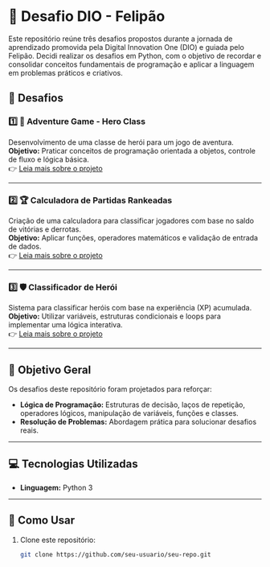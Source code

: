# 🚀 Desafio DIO - Felipão

Este repositório reúne três desafios propostos durante a jornada de aprendizado promovida pela Digital Innovation One (DIO) e guiada pelo Felipão. Decidi realizar os desafios em Python, com o objetivo de recordar e consolidar conceitos fundamentais de programação e aplicar a linguagem em problemas práticos e criativos.

## 📂 Desafios

### 1️⃣ 🏹 **Adventure Game - Hero Class**
Desenvolvimento de uma classe de herói para um jogo de aventura.  
**Objetivo:** Praticar conceitos de programação orientada a objetos, controle de fluxo e lógica básica.  
👉 [Leia mais sobre o projeto](https://github.com/Felipesouzasi/Desafios-DIO/blob/main/Adventure-Game-Hero-Class/README.md)

---

### 2️⃣ 🏆 **Calculadora de Partidas Rankeadas**
Criação de uma calculadora para classificar jogadores com base no saldo de vitórias e derrotas.  
**Objetivo:** Aplicar funções, operadores matemáticos e validação de entrada de dados.  
👉 [Leia mais sobre o projeto](https://github.com/Felipesouzasi/Desafios-DIO/blob/main/Calculadora-Partidas-Rankeadas/README.md)

---

### 3️⃣ 🛡️ **Classificador de Herói**
Sistema para classificar heróis com base na experiência (XP) acumulada.  
**Objetivo:** Utilizar variáveis, estruturas condicionais e loops para implementar uma lógica interativa.  
👉 [Leia mais sobre o projeto](https://github.com/Felipesouzasi/Desafios-DIO/blob/main/Desafio-Classificador-de-nivel-do-heroi/README.md)

---

## 🎯 Objetivo Geral
Os desafios deste repositório foram projetados para reforçar:
- **Lógica de Programação:** Estruturas de decisão, laços de repetição, operadores lógicos, manipulação de variáveis, funções e classes.
- **Resolução de Problemas:** Abordagem prática para solucionar desafios reais.

---

## 💻 Tecnologias Utilizadas
- **Linguagem:** Python 3

---

## 🏁 Como Usar
1. Clone este repositório:
   ```bash
   git clone https://github.com/seu-usuario/seu-repo.git
